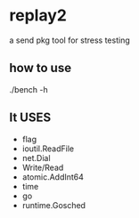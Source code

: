# replay2
a send pkg tool for stress testing

## how to use 
 ./bench -h


## It USES
- flag
- ioutil.ReadFile
- net.Dial
- Write/Read
- atomic.AddInt64
- time
- go
- runtime.Gosched



